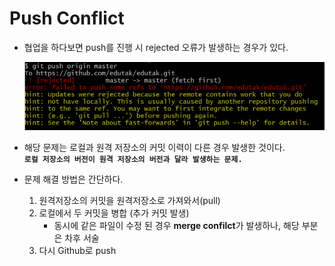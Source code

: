 # Push Conflict
  - 협업을 하다보면 push를 진행 시 rejected 오류가 발생하는 경우가 있다.
    
    ![](/image/rejected%20%EC%98%A4%EB%A5%98.PNG)

  - 해당 문제는 로컬과 원격 저장소의 커밋 이력이 다른 경우 발생한 것이다. <br>
    **`로컬 저장소의 버전이 원격 저장소의 버전과 달라 발생하는 문제.`**

  - 문제 해결 방법은 간단하다.
    1. 원격저장소의 커밋을 원격저장소로 가져와서(pull)
    2. 로컬에서 두 커밋을 병합 (추가 커밋 발생)
        - 동시에 같은 파일이 수정 된 경우 **merge confilct**가 발생하나, 해당 부분은 차후 서술
    3. 다시 Github로 push
    
